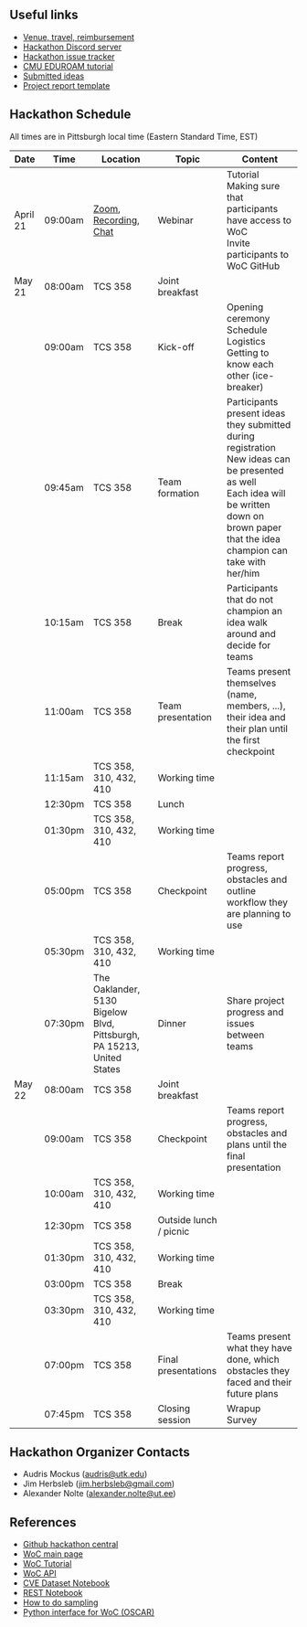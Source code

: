 ## Useful links

- [Venue, travel, reimbursement](https://github.com/woc-hack/hackathon-pittsburgh-2022/blob/main/venue.md)
- [Hackathon Discord server](https://discord.gg/22mSc842Wb)
- [Hackathon issue tracker](https://github.com/woc-hack/hackathon-pittsburgh-2022/issues)
- [CMU EDUROAM tutorial](https://www.cmu.edu/computing/services/endpoint/network-access/wireless/how-to/eduroam.html)
- [Submitted ideas](https://github.com/woc-hack/msr-hackathon/blob/master/ideas.md)
- [Project report template](https://github.com/woc-hack/hackathon-pittsburgh-2022/blob/main/project_template.md)

## Hackathon Schedule
All times are in Pittsburgh local time (Eastern Standard Time, EST)

| Date | Time | Location | Topic | Content |
| --- | --- | --- | --- | --- |
| April 21 | 09:00am | [Zoom](https://tennessee.zoom.us/j/2766448345), [Recording](https://drive.google.com/file/d/1dxnMvYpiJJTIvplv_zqNiaFaWUUdNce9/view), [Chat](https://drive.google.com/file/d/1c0HN21aNfydQYvt1L30eqiNYzYN23hY8/view?usp=sharing) | Webinar | Tutorial <br/> Making sure that participants have access to WoC <br/> Invite participants to WoC GitHub |
| May 21 | 08:00am | TCS 358 | Joint breakfast |  |
| | 09:00am | TCS 358 | Kick-off | Opening ceremony <br/> Schedule <br/> Logistics <br/> Getting to know each other (ice-breaker) |
| | 09:45am | TCS 358 | Team formation | Participants present ideas they submitted during registration <br/> New ideas can be presented as well <br/> Each idea will be written down on brown paper that the idea champion can take with her/him |
| | 10:15am | TCS 358 | Break | Participants that do not champion an idea walk around and decide for teams |
| | 11:00am | TCS 358 | Team presentation | Teams present themselves (name, members, ...), their idea and their plan until the first checkpoint |
| | 11:15am | TCS 358, 310, 432, 410 | Working time | |
| | 12:30pm | TCS 358 | Lunch | |
| | 01:30pm | TCS 358, 310, 432, 410 | Working time | |
| | 05:00pm | TCS 358 | Checkpoint | Teams report progress, obstacles and outline workflow they are planning to use |
| | 05:30pm | TCS 358, 310, 432, 410 | Working time | |
| | 07:30pm | The Oaklander, 5130 Bigelow Blvd, Pittsburgh, PA 15213, United States | Dinner | Share project progress and issues between teams |
| May 22 | 08:00am | TCS 358 | Joint breakfast | |
| | 09:00am | TCS 358 | Checkpoint | Teams report progress, obstacles and plans until the final presentation |
| | 10:00am | TCS 358, 310, 432, 410 | Working time | |
| | 12:30pm | TCS 358 | Outside lunch / picnic | |
| | 01:30pm | TCS 358, 310, 432, 410 | Working time | |
| | 03:00pm | TCS 358 | Break | |
| | 03:30pm | TCS 358, 310, 432, 410 | Working time | |
| | 07:00pm | TCS 358 | Final presentations | Teams present what they have done, which obstacles they faced and their future plans |
| | 07:45pm | TCS 358 | Closing session | Wrapup <br/> Survey |

## Hackathon Organizer Contacts
* Audris Mockus (audris@utk.edu)
* Jim Herbsleb (jim.herbsleb@gmail.com)
* Alexander Nolte (alexander.nolte@ut.ee)

## References

- [Github hackathon central](https://github.com/woc-hack)
- [WoC main page](https://worldofcode.org/)
- [WoC Tutorial](https://github.com/woc-hack/tutorial/blob/master/README.md)
- [WoC API](https://bitbucket.org/swsc/lookup/src/master/README.md)
- [CVE Dataset Notebook](https://github.com/woc-hack/hackathon-pittsburgh-2022/blob/main/CVEJupyter.ipynb)
- [REST Notebook](https://github.com/woc-hack/hackathon-pittsburgh-2022/blob/main/RESTJupyter.ipynb)
- [How to do sampling](https://github.com/woc-hack/hackathon-pittsburgh-2022/blob/main/sampling-resource.md)
- [Python interface for WoC (OSCAR)](https://github.com/ssc-oscar/oscar.py)
